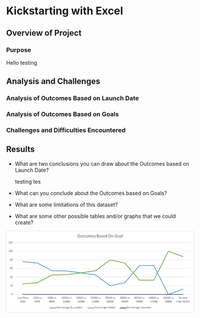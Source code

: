 # Kickstarting with Excel

## Overview of Project

### Purpose

Hello testing

## Analysis and Challenges

### Analysis of Outcomes Based on Launch Date

### Analysis of Outcomes Based on Goals

### Challenges and Difficulties Encountered

## Results

- What are two conclusions you can draw about the Outcomes based on Launch Date?

    testing tes

- What can you conclude about the Outcomes based on Goals?

- What are some limitations of this dataset?

- What are some other possible tables and/or graphs that we could create?


![Outcomes_vs_Goals.png](resources/Outcomes_vs_Goals.png)
